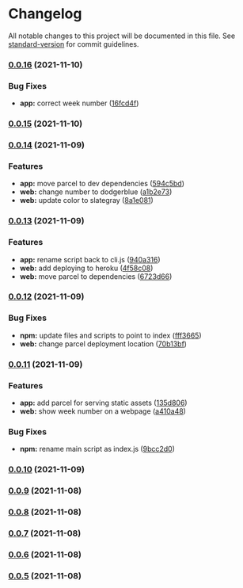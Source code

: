 # Changelog

All notable changes to this project will be documented in this file. See [standard-version](https://github.com/conventional-changelog/standard-version) for commit guidelines.

### [0.0.16](https://github.com/mrako/week-number/compare/v0.0.15...v0.0.16) (2021-11-10)


### Bug Fixes

* **app:** correct week number ([16fcd4f](https://github.com/mrako/week-number/commit/16fcd4ff52f23d79e1c2d2bc29de67799489252c))

### [0.0.15](https://github.com/mrako/week-number/compare/v0.0.14...v0.0.15) (2021-11-10)

### [0.0.14](https://github.com/mrako/week-number/compare/v0.0.13...v0.0.14) (2021-11-09)


### Features

* **app:** move parcel to dev dependencies ([594c5bd](https://github.com/mrako/week-number/commit/594c5bd726a11fd61e944b28c040e5869f33dff3))
* **web:** change number to dodgerblue ([a1b2e73](https://github.com/mrako/week-number/commit/a1b2e73fb45d9c23d442c7455dcb002bff67cba0))
* **web:** update color to slategray ([8a1e081](https://github.com/mrako/week-number/commit/8a1e081c4cc616178a2ccad7b44b252d697e3e69))

### [0.0.13](https://github.com/mrako/week-number/compare/v0.0.12...v0.0.13) (2021-11-09)


### Features

* **app:** rename script back to cli.js ([940a316](https://github.com/mrako/week-number/commit/940a31664293f2bca69c1e4e982e22c4c6a35bbc))
* **web:** add deploying to heroku ([4f58c08](https://github.com/mrako/week-number/commit/4f58c089f8642187ef9ad8d7ca07749bbb8f86ab))
* **web:** move parcel to dependencies ([6723d66](https://github.com/mrako/week-number/commit/6723d66c869af28b1c5fd5ced7383304d8f7f143))

### [0.0.12](https://github.com/mrako/week-number/compare/v0.0.11...v0.0.12) (2021-11-09)


### Bug Fixes

* **npm:** update files and scripts to point to index ([fff3665](https://github.com/mrako/week-number/commit/fff3665613c9ef917c3b8b7c15df44243f8fa3c4))
* **web:** change parcel deployment location ([70b13bf](https://github.com/mrako/week-number/commit/70b13bf1762bf6fae0f393e787713419bee2d7ee))

### [0.0.11](https://github.com/mrako/week-number/compare/v0.0.10...v0.0.11) (2021-11-09)


### Features

* **app:** add parcel for serving static assets ([135d806](https://github.com/mrako/week-number/commit/135d806c8b8be0bc0609bcbb7147425879ac4e7f))
* **web:** show week number on a webpage ([a410a48](https://github.com/mrako/week-number/commit/a410a4829de93a347382ed51832692f8ab68d16d))


### Bug Fixes

* **npm:** rename main script as index.js ([9bcc2d0](https://github.com/mrako/week-number/commit/9bcc2d00e4dddd744991b688b8cee077d032f3cc))

### [0.0.10](https://github.com/mrako/week-number/compare/v0.0.9...v0.0.10) (2021-11-09)

### [0.0.9](https://github.com/mrako/week-number/compare/v0.0.8...v0.0.9) (2021-11-08)

### [0.0.8](https://github.com/mrako/week-number/compare/v0.0.7...v0.0.8) (2021-11-08)

### [0.0.7](https://github.com/mrako/week-number/compare/v0.0.6...v0.0.7) (2021-11-08)

### [0.0.6](https://github.com/mrako/week-number/compare/v0.0.5...v0.0.6) (2021-11-08)

### [0.0.5](https://github.com/mrako/week-number/compare/v0.0.4...v0.0.5) (2021-11-08)
